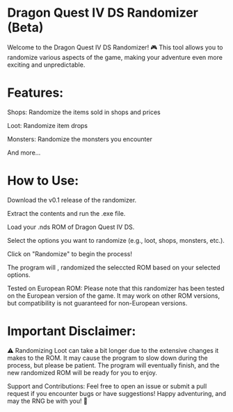 # Dragon Quest IV DS Randomizer (Beta)
Welcome to the Dragon Quest IV DS Randomizer! 🎮 This tool allows you to randomize various aspects of the game, making your adventure even more exciting and unpredictable.

# Features:
Shops: Randomize the items sold in shops and prices

Loot: Randomize item drops 

Monsters: Randomize the monsters you encounter

And more...

# How to Use:
Download the v0.1 release of the randomizer.

Extract the contents and run the .exe file.

Load your .nds ROM of Dragon Quest IV DS.

Select the options you want to randomize (e.g., loot, shops, monsters, etc.).

Click on "Randomize" to begin the process!

The program will , randomized the seleccted ROM based on your selected options.

Tested on European ROM:
Please note that this randomizer has been tested on the European version of the game. It may work on other ROM versions, but compatibility is not guaranteed for non-European versions.

# Important Disclaimer:
⚠️ Randomizing Loot can take a bit longer due to the extensive changes it makes to the ROM. It may cause the program to slow down during the process, but please be patient. The program will eventually finish, and the new randomized ROM will be ready for you to enjoy.

Support and Contributions:
Feel free to open an issue or submit a pull request if you encounter bugs or have suggestions!
Happy adventuring, and may the RNG be with you! 🌟


